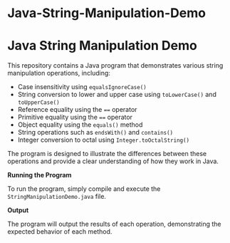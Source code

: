 # Java-String-Manipulation-Demo
Java String Manipulation Demo
=============================

This repository contains a Java program that demonstrates various string manipulation operations, including:

* Case insensitivity using `equalsIgnoreCase()`
* String conversion to lower and upper case using `toLowerCase()` and `toUpperCase()`
* Reference equality using the `==` operator
* Primitive equality using the `==` operator
* Object equality using the `equals()` method
* String operations such as `endsWith()` and `contains()`
* Integer conversion to octal using `Integer.toOctalString()`

The program is designed to illustrate the differences between these operations and provide a clear understanding of how they work in Java.

**Running the Program**

To run the program, simply compile and execute the `StringManipulationDemo.java` file.

**Output**

The program will output the results of each operation, demonstrating the expected behavior of each method.
